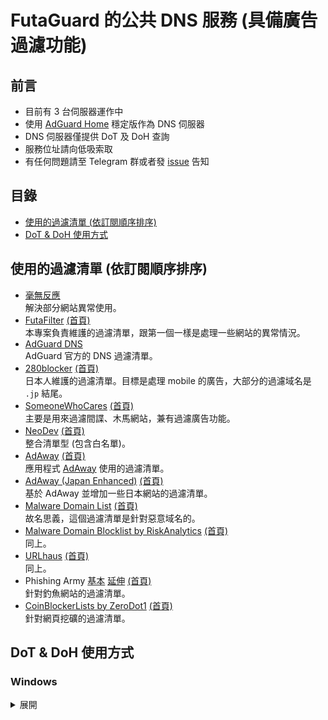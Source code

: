 # FutaGuard 的公共 DNS 服務 (具備廣告過濾功能)

## 前言

- 目前有 3 台伺服器運作中
- 使用 [AdGuard Home](https://adguard.com/en/adguard-home/overview.html) 穩定版作為 DNS 伺服器
- DNS 伺服器僅提供 DoT 及 DoH 查詢
- 服務位址請向低吸索取
- 有任何問題請至 Telegram 群或者發 [issue](https://github.com/FutaGuard/Public-DNS/issues) 告知

## 目錄

- [使用的過濾清單 (依訂閱順序排序)](#使用的過濾清單-依訂閱順序排序)
- [DoT & DoH 使用方式](#dot--doh-使用方式)

## 使用的過濾清單 (依訂閱順序排序)

- [毫無反應](https://bestpika.github.io/abp/hosts.txt)\
  解決部分網站異常使用。
- [FutaFilter](https://filter.futa.gg/hosts.txt) [(首頁)](https://github.com/FutaGuard/FutaFilter)\
  本專案負責維護的過濾清單，跟第一個一樣是處理一些網站的異常情況。
- [AdGuard DNS](https://adguardteam.github.io/AdGuardSDNSFilter/Filters/filter.txt)\
  AdGuard 官方的 DNS 過濾清單。
- [280blocker](https://280blocker.net/files/280blocker_domain_ag.txt) [(首頁)](https://280blocker.net)\
  日本人維護的過濾清單。目標是處理 mobile 的廣告，大部分的過濾域名是 `.jp` 結尾。
- [SomeoneWhoCares](https://someonewhocares.org/hosts/zero/hosts) [(首頁)](https://someonewhocares.org)\
  主要是用來過濾間諜、木馬網站，兼有過濾廣告功能。
- [NeoDev](https://github.com/neodevpro/neodevhost/raw/master/lite_adblocker) [(首頁)](https://github.com/neodevpro/neodevhost)\
  整合清單型 (包含白名單)。
- [AdAway](https://adaway.org/hosts.txt) [(首頁)](https://adaway.org)\
  應用程式 [AdAway](https://f-droid.org/packages/org.adaway/) 使用的過濾清單。
- [AdAway (Japan Enhanced)](https://logroid.github.io/adaway-hosts/hosts_no_white.txt) [(首頁)](https://logroid.github.io/adaway-hosts/)\
  基於 AdAway 並增加一些日本網站的過濾清單。
- [Malware Domain List](https://www.malwaredomainlist.com/hostslist/hosts.txt) [(首頁)](https://www.malwaredomainlist.com)\
  故名思義，這個過濾清單是針對惡意域名的。
- [Malware Domain Blocklist by RiskAnalytics](https://mirror1.malwaredomains.com/files/domains.hosts) [(首頁)](https://www.malwaredomains.com)\
  同上。
- [URLhaus](https://gitlab.com/curben/urlhaus-filter/raw/master/urlhaus-filter-agh.txt) [(首頁)](https://gitlab.com/curben/urlhaus-filter)\
  同上。
- Phishing Army [基本](https://phishing.army/download/phishing_army_blocklist.txt) [延伸](https://phishing.army/download/phishing_army_blocklist_extended.txt) [(首頁)](https://phishing.army)\
  針對釣魚網站的過濾清單。
- [CoinBlockerLists by ZeroDot1](https://zerodot1.gitlab.io/CoinBlockerLists/hosts) [(首頁)](https://zerodot1.gitlab.io/CoinBlockerListsWeb/)\
  針對網頁挖礦的過濾清單。

## DoT & DoH 使用方式

### Windows

<details><summary>展開</summary>

- 安裝最新版 [AuroraDNS.GUI](https://github.com/mili-tan/AuroraDNS.GUI/releases) 後開啟主視窗戳「設置」。\
![win_01](https://p176.p0.n0.cdn.getcloudapp.com/items/Apujg1pP/Snipaste_2020-05-12_11-54-58.png)

- 依照紅框圈選的部分來設定，完成後點擊確定。\
![win_02](https://p176.p0.n0.cdn.getcloudapp.com/items/geuWQY5b/2.png)

- 最後點擊最左側的圖是更換系統 DNS。\
![win_03](https://p176.p0.n0.cdn.getcloudapp.com/items/kpuLrmPp/3.png)

- 最後點開 <https://check.futa.gg> 測試。

</details>
